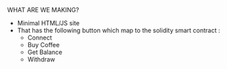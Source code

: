 WHAT ARE WE MAKING?
- Minimal HTML/JS site
- That has the following button which map to the solidity smart contract :
    - Connect
    - Buy Coffee
    - Get Balance
    - Withdraw